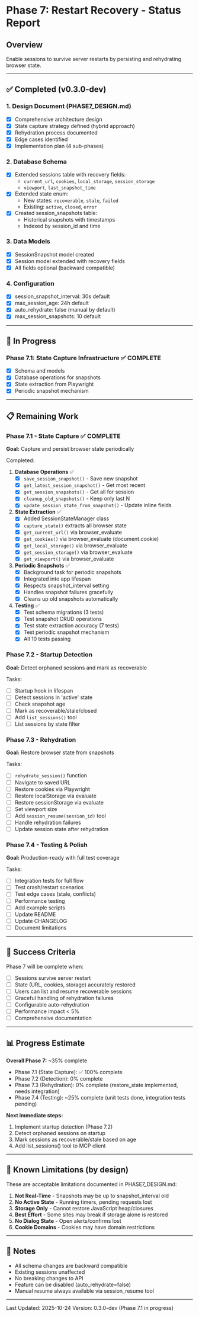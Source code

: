 # Phase 7: Restart Recovery - Status Report

## Overview
Enable sessions to survive server restarts by persisting and rehydrating browser state.

---

## ✅ Completed (v0.3.0-dev)

### 1. Design Document (PHASE7_DESIGN.md)
- [x] Comprehensive architecture design
- [x] State capture strategy defined (hybrid approach)
- [x] Rehydration process documented
- [x] Edge cases identified
- [x] Implementation plan (4 sub-phases)

### 2. Database Schema
- [x] Extended sessions table with recovery fields:
  - `current_url`, `cookies`, `local_storage`, `session_storage`
  - `viewport`, `last_snapshot_time`
- [x] Extended state enum:
  - New states: `recoverable`, `stale`, `failed`
  - Existing: `active`, `closed`, `error`
- [x] Created session_snapshots table:
  - Historical snapshots with timestamps
  - Indexed by session_id and time

### 3. Data Models
- [x] SessionSnapshot model created
- [x] Session model extended with recovery fields
- [x] All fields optional (backward compatible)

### 4. Configuration
- [x] session_snapshot_interval: 30s default
- [x] max_session_age: 24h default
- [x] auto_rehydrate: false (manual by default)
- [x] max_session_snapshots: 10 default

---

## 🚧 In Progress

### Phase 7.1: State Capture Infrastructure ✅ COMPLETE
- [x] Schema and models
- [x] Database operations for snapshots
- [x] State extraction from Playwright
- [x] Periodic snapshot mechanism

---

## 📋 Remaining Work

### Phase 7.1 - State Capture ✅ COMPLETE
**Goal:** Capture and persist browser state periodically

Completed:
1. **Database Operations** ✅
   - [x] `save_session_snapshot()` - Save new snapshot
   - [x] `get_latest_session_snapshot()` - Get most recent
   - [x] `get_session_snapshots()` - Get all for session
   - [x] `cleanup_old_snapshots()` - Keep only last N
   - [x] `update_session_state_from_snapshot()` - Update inline fields

2. **State Extraction** ✅
   - [x] Added SessionStateManager class
   - [x] `capture_state()` extracts all browser state
   - [x] `get_current_url()` via browser_evaluate
   - [x] `get_cookies()` via browser_evaluate (document.cookie)
   - [x] `get_local_storage()` via browser_evaluate
   - [x] `get_session_storage()` via browser_evaluate
   - [x] `get_viewport()` via browser_evaluate

3. **Periodic Snapshots** ✅
   - [x] Background task for periodic snapshots
   - [x] Integrated into app lifespan
   - [x] Respects snapshot_interval setting
   - [x] Handles snapshot failures gracefully
   - [x] Cleans up old snapshots automatically

4. **Testing** ✅
   - [x] Test schema migrations (3 tests)
   - [x] Test snapshot CRUD operations
   - [x] Test state extraction accuracy (7 tests)
   - [x] Test periodic snapshot mechanism
   - [x] All 10 tests passing

### Phase 7.2 - Startup Detection
**Goal:** Detect orphaned sessions and mark as recoverable

Tasks:
- [ ] Startup hook in lifespan
- [ ] Detect sessions in 'active' state
- [ ] Check snapshot age
- [ ] Mark as recoverable/stale/closed
- [ ] Add `list_sessions()` tool
- [ ] List sessions by state filter

### Phase 7.3 - Rehydration
**Goal:** Restore browser state from snapshots

Tasks:
- [ ] `rehydrate_session()` function
- [ ] Navigate to saved URL
- [ ] Restore cookies via Playwright
- [ ] Restore localStorage via evaluate
- [ ] Restore sessionStorage via evaluate
- [ ] Set viewport size
- [ ] Add `session_resume(session_id)` tool
- [ ] Handle rehydration failures
- [ ] Update session state after rehydration

### Phase 7.4 - Testing & Polish
**Goal:** Production-ready with full test coverage

Tasks:
- [ ] Integration tests for full flow
- [ ] Test crash/restart scenarios
- [ ] Test edge cases (stale, conflicts)
- [ ] Performance testing
- [ ] Add example scripts
- [ ] Update README
- [ ] Update CHANGELOG
- [ ] Document limitations

---

## 🎯 Success Criteria

Phase 7 will be complete when:
- [ ] Sessions survive server restart
- [ ] State (URL, cookies, storage) accurately restored
- [ ] Users can list and resume recoverable sessions
- [ ] Graceful handling of rehydration failures
- [ ] Configurable auto-rehydration
- [ ] Performance impact < 5%
- [ ] Comprehensive documentation

---

## 📊 Progress Estimate

**Overall Phase 7:** ~35% complete

- Phase 7.1 (State Capture): ✅ 100% complete
- Phase 7.2 (Detection): 0% complete
- Phase 7.3 (Rehydration): 0% complete (restore_state implemented, needs integration)
- Phase 7.4 (Testing): ~25% complete (unit tests done, integration tests pending)

**Next immediate steps:**
1. Implement startup detection (Phase 7.2)
2. Detect orphaned sessions on startup
3. Mark sessions as recoverable/stale based on age
4. Add list_sessions() tool to MCP client

---

## 🚨 Known Limitations (by design)

These are acceptable limitations documented in PHASE7_DESIGN.md:

1. **Not Real-Time** - Snapshots may be up to snapshot_interval old
2. **No Active State** - Running timers, pending requests lost
3. **Storage Only** - Cannot restore JavaScript heap/closures
4. **Best Effort** - Some sites may break if storage alone is restored
5. **No Dialog State** - Open alerts/confirms lost
6. **Cookie Domains** - Cookies may have domain restrictions

---

## 📝 Notes

- All schema changes are backward compatible
- Existing sessions unaffected
- No breaking changes to API
- Feature can be disabled (auto_rehydrate=false)
- Manual resume always available via session_resume tool

---

Last Updated: 2025-10-24
Version: 0.3.0-dev (Phase 7.1 in progress)
